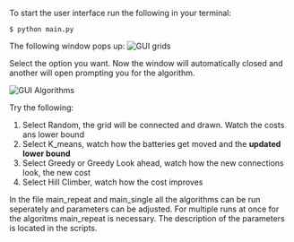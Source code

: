 To start the user interface run the following in your terminal:

```
$ python main.py
```


The following window pops up:
![GUI grids](https://github.com/ThomasHoed/Heuristieken/blob/master/Documentation/Pictures/GUI_wijken.PNG)

Select the option you want. 
Now the window will automatically closed and another will open prompting you for the algorithm.

![GUI Algorithms](https://github.com/ThomasHoed/Heuristieken/blob/master/Documentation/Pictures/Gui_algorithms.PNG)

Try the following:
1. Select Random, the grid will be connected and drawn. Watch the costs ans lower bound
2. Select K_means, watch how the batteries get moved and the **updated lower bound**
3. Select Greedy or Greedy Look ahead, watch how the new connections look, the new cost
4. Select Hill Climber, watch how the cost improves

In the file main_repeat and main_single all the algorithms can be run seperately and parameters can be adjusted. For multiple runs at once for the algoritms main_repeat is necessary. The description of the parameters is located in the scripts. 




